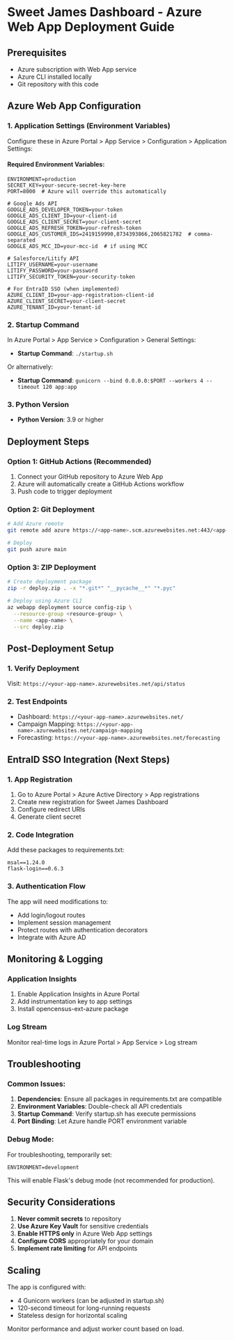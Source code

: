 # Sweet James Dashboard - Azure Web App Deployment Guide

## Prerequisites
- Azure subscription with Web App service
- Azure CLI installed locally
- Git repository with this code

## Azure Web App Configuration

### 1. Application Settings (Environment Variables)
Configure these in Azure Portal > App Service > Configuration > Application Settings:

#### Required Environment Variables:
```
ENVIRONMENT=production
SECRET_KEY=your-secure-secret-key-here
PORT=8000  # Azure will override this automatically

# Google Ads API
GOOGLE_ADS_DEVELOPER_TOKEN=your-token
GOOGLE_ADS_CLIENT_ID=your-client-id
GOOGLE_ADS_CLIENT_SECRET=your-client-secret
GOOGLE_ADS_REFRESH_TOKEN=your-refresh-token
GOOGLE_ADS_CUSTOMER_IDS=2419159990,8734393866,2065821782  # comma-separated
GOOGLE_ADS_MCC_ID=your-mcc-id  # if using MCC

# Salesforce/Litify API
LITIFY_USERNAME=your-username
LITIFY_PASSWORD=your-password
LITIFY_SECURITY_TOKEN=your-security-token

# For EntraID SSO (when implemented)
AZURE_CLIENT_ID=your-app-registration-client-id
AZURE_CLIENT_SECRET=your-client-secret
AZURE_TENANT_ID=your-tenant-id
```

### 2. Startup Command
In Azure Portal > App Service > Configuration > General Settings:
- **Startup Command**: `./startup.sh`

Or alternatively:
- **Startup Command**: `gunicorn --bind 0.0.0.0:$PORT --workers 4 --timeout 120 app:app`

### 3. Python Version
- **Python Version**: 3.9 or higher

## Deployment Steps

### Option 1: GitHub Actions (Recommended)
1. Connect your GitHub repository to Azure Web App
2. Azure will automatically create a GitHub Actions workflow
3. Push code to trigger deployment

### Option 2: Git Deployment
```bash
# Add Azure remote
git remote add azure https://<app-name>.scm.azurewebsites.net:443/<app-name>.git

# Deploy
git push azure main
```

### Option 3: ZIP Deployment
```bash
# Create deployment package
zip -r deploy.zip . -x "*.git*" "__pycache__*" "*.pyc"

# Deploy using Azure CLI
az webapp deployment source config-zip \
  --resource-group <resource-group> \
  --name <app-name> \
  --src deploy.zip
```

## Post-Deployment Setup

### 1. Verify Deployment
Visit: `https://<your-app-name>.azurewebsites.net/api/status`

### 2. Test Endpoints
- Dashboard: `https://<your-app-name>.azurewebsites.net/`
- Campaign Mapping: `https://<your-app-name>.azurewebsites.net/campaign-mapping`
- Forecasting: `https://<your-app-name>.azurewebsites.net/forecasting`

## EntraID SSO Integration (Next Steps)

### 1. App Registration
1. Go to Azure Portal > Azure Active Directory > App registrations
2. Create new registration for Sweet James Dashboard
3. Configure redirect URIs
4. Generate client secret

### 2. Code Integration
Add these packages to requirements.txt:
```
msal==1.24.0
flask-login==0.6.3
```

### 3. Authentication Flow
The app will need modifications to:
- Add login/logout routes
- Implement session management
- Protect routes with authentication decorators
- Integrate with Azure AD

## Monitoring & Logging

### Application Insights
1. Enable Application Insights in Azure Portal
2. Add instrumentation key to app settings
3. Install opencensus-ext-azure package

### Log Stream
Monitor real-time logs in Azure Portal > App Service > Log stream

## Troubleshooting

### Common Issues:
1. **Dependencies**: Ensure all packages in requirements.txt are compatible
2. **Environment Variables**: Double-check all API credentials
3. **Startup Command**: Verify startup.sh has execute permissions
4. **Port Binding**: Let Azure handle PORT environment variable

### Debug Mode:
For troubleshooting, temporarily set:
```
ENVIRONMENT=development
```
This will enable Flask's debug mode (not recommended for production).

## Security Considerations

1. **Never commit secrets** to repository
2. **Use Azure Key Vault** for sensitive credentials
3. **Enable HTTPS only** in Azure Web App settings
4. **Configure CORS** appropriately for your domain
5. **Implement rate limiting** for API endpoints

## Scaling

The app is configured with:
- 4 Gunicorn workers (can be adjusted in startup.sh)
- 120-second timeout for long-running requests
- Stateless design for horizontal scaling

Monitor performance and adjust worker count based on load.
